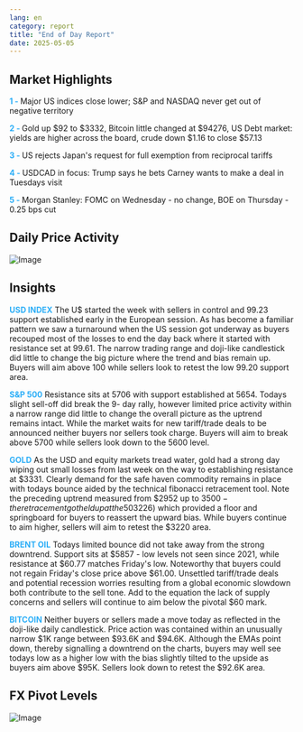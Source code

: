 ```yaml
---
lang: en
category: report
title: "End of Day Report"
date: 2025-05-05
---
```



<h2>Market Highlights</h2>
<strong style="color: #2caef7;">1 - </strong> Major US indices close lower; S&P and NASDAQ never get out of negative territory

<strong style="color: #2caef7;">2 - </strong> Gold up $92 to $3332, Bitcoin little changed at $94276, US Debt market: yields are higher across the board, crude down $1.16 to close $57.13

<strong style="color: #2caef7;">3 - </strong> US rejects Japan's request for full exemption from reciprocal tariffs

<strong style="color: #2caef7;">4 - </strong> USDCAD in focus: Trump says he bets Carney wants to make a deal in Tuesdays visit

<strong style="color: #2caef7;">5 - </strong> Morgan Stanley: FOMC on Wednesday - no change, BOE on Thursday - 0.25 bps cut



<h2>Daily Price Activity</h2>
<img src="https://markleighedu.github.io/img/May-2025/05-May-2025/price.jpg" alt="Image"/>

<h2>Insights</h2>
<strong style="color: #2caef7;">USD INDEX</strong> The U$ started the week with sellers in control and 99.23 support established early in the European session. As has become a familiar pattern we saw a turnaround when the US session got underway as buyers recouped most of the losses to end the day back where it started with resistance set at 99.61. The narrow trading range and doji-like candlestick did little to change the big picture where the trend and bias remain up. Buyers will aim above 100 while sellers look to retest the low 99.20 support area.

<strong style="color: #2caef7;">S&P 500</strong> Resistance sits at 5706 with support established at 5654. Todays slight sell-off did break the 9- day rally, however limited price activity within a narrow range did little to change the overall picture as the uptrend remains intact. While the market waits for new tariff/trade deals to be announced neither buyers nor sellers took charge. Buyers will aim to break above 5700 while sellers look down to the 5600 level.

<strong style="color: #2caef7;">GOLD</strong> As the USD and equity markets tread water, gold had a strong day wiping out small losses from last week on the way to establishing resistance at $3331. Clearly demand for the safe haven commodity remains in place with todays bounce aided by the technical fibonacci retracement tool. Note the preceding uptrend measured from $2952 up to $3500 - the retracement got held up at the 50% level ($3226) which provided a floor and springboard for buyers to reassert the upward bias. While buyers continue to aim higher, sellers will aim to retest the $3220 area. 

<strong style="color: #2caef7;">BRENT OIL</strong> Todays limited bounce did not take away from the strong downtrend. Support sits at $5857 - low levels not seen since 2021, while resistance at $60.77 matches Friday's low. Noteworthy that buyers could not regain Friday's close price above $61.00. Unsettled tariff/trade deals and potential recession worries resulting from a global economic slowdown both contribute to the sell tone. Add to the equation the lack of supply concerns and sellers will continue to aim below the pivotal $60 mark. 

<strong style="color: #2caef7;">BITCOIN</strong> Neither buyers or sellers made a move today as reflected in the doji-like daily candlestick. Price action was contained within an unusually narrow $1K range between $93.6K and $94.6K. Although the EMAs point down, thereby signalling a downtrend on the charts, buyers may well see todays low as a higher low with the bias slightly tilted to the upside as buyers aim above $95K. Sellers look down to retest the $92.6K area.



<h2>FX Pivot Levels</h2>
<img src="https://markleighedu.github.io/img/May-2025/05-May-2025/pivot.jpg" alt="Image"/>